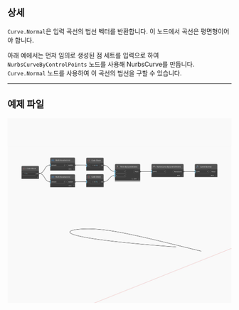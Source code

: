 ## 상세
`Curve.Normal`은 입력 곡선의 법선 벡터를 반환합니다. 이 노드에서 곡선은 평면형이어야 합니다.

아래 예에서는 먼저 임의로 생성된 점 세트를 입력으로 하여 `NurbsCurveByControlPoints` 노드를 사용해 NurbsCurve를 만듭니다. `Curve.Normal` 노드를 사용하여 이 곡선의 법선을 구할 수 있습니다.

___
## 예제 파일

![Normal](./Autodesk.DesignScript.Geometry.Curve.Normal_img.jpg)

